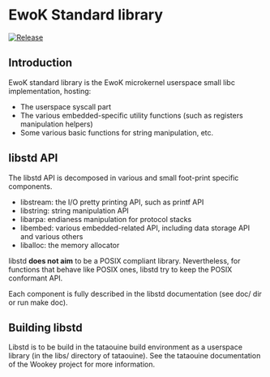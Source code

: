 EwoK Standard library
=====================

[![Release](https://img.shields.io/github/release/wookey-project/libstd.svg)](https://github.com/wookey-project/libstd/releases/latest)

Introduction
------------

EwoK standard library is the EwoK microkernel userspace small libc implementation, hosting:

   * The userspace syscall part
   * The various embedded-specific utility functions (such as registers manipulation helpers)
   * Some various basic functions for string manipulation, etc.



libstd API
----------

The libstd API is decomposed in various and small foot-print specific components.

   * libstream: the I/O pretty printing API, such as printf API
   * libstring: string manipulation API
   * libarpa: endianess manipulation for protocol stacks
   * libembed: various embedded-related API, including data storage API and various others
   * liballoc: the memory allocator

libstd **does not aim** to be a POSIX compliant library. Nevertheless, for functions that behave
like POSIX ones, libstd try to keep the POSIX conformant API.

Each component is fully described in the libstd documentation (see doc/ dir or run make doc).

Building libstd
---------------

Libstd is to be build in the tataouine build environment as a userspace library (in the libs/ directory of tataouine).
See the tataouine documentation of the Wookey project for more information.
